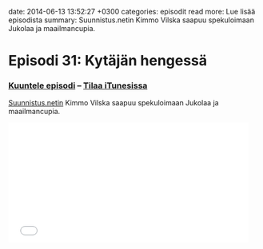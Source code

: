 date: 2014-06-13 13:52:27 +0300
categories: episodit
read more: Lue lis&auml;&auml; episodista
summary: Suunnistus.netin Kimmo Vilska saapuu spekuloimaan Jukolaa ja maailmancupia.

# Episodi 31: Kyt&auml;j&auml;n hengess&auml;

### [Kuuntele episodi](http://traffic.libsyn.com/raskaasti/raskaasi-jukola-2014-ennakko_mixdown.mp3) &ndash; [Tilaa iTunesissa](https://itunes.apple.com/gb/podcast/raskaastis-podcast/id419600230?mt=2)


[Suunnistus.netin](http://www.suunnistus.net) Kimmo Vilska saapuu spekuloimaan Jukolaa ja maailmancupia.

<iframe style="border: none" src="//html5-player.libsyn.com/embed/episode/id/2888406/height/240/width/480/theme/standard/direction/no/autoplay/no/autonext/no/thumbnail/yes/preload/no/no_addthis/no/" height="240" width="480" scrolling="no"  allowfullscreen webkitallowfullscreen mozallowfullscreen oallowfullscreen msallowfullscreen></iframe>